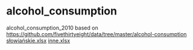 # alcohol_consumption
alcohol_consumption_2010
based on https://github.com/fivethirtyeight/data/tree/master/alcohol-consumption
[słowiańskie.xlsx](https://github.com/Stecniak/alcohol_consumption/files/8865386/slowianskie.xlsx)
[inne.xlsx](https://github.com/Stecniak/alcohol_consumption/files/8865387/inne.xlsx)
